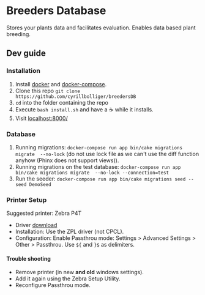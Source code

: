 # Breeders Database
Stores your plants data and facilitates evaluation. Enables data based plant breeding.

## Dev guide
### Installation
1. Install [docker](https://store.docker.com/search?offering=community&type=edition) and [docker-compose](https://docs.docker.com/compose/install/).
1. Clone this repo `git clone https://github.com/cyrillbolliger/breedersDB`
1. `cd` into the folder containing the repo
1. Execute `bash install.sh` and have a ☕️ while it installs.
1. Visit [localhost:8000/](http://localhost:8000/)

### Database
1. Running migrations: `docker-compose run app bin/cake migrations migrate  --no-lock` (do not use lock file as we can't use the diff function anyhow (Phinx does not support views)).
1. Running migrations on the test database: `docker-compose run app bin/cake migrations migrate  --no-lock --connection=test`
1. Run the seeder: `docker-compose run app bin/cake migrations seed --seed DemoSeed`

### Printer Setup
Suggested printer: Zebra P4T
* Driver [download](https://www.zebra.com/us/en/support-downloads/printers/mobile/p4t.html)
* Installation: Use the ZPL driver (not CPCL).
* Configuration: Enable Passthrou mode: Settings > Advanced Settings > Other > Passthrou.
Use `${` and `}$` as delimiters.

#### Trouble shooting
* Remove printer (in new **and old** windows settings).
* Add it again using the Zebra Setup Utility.
* Reconfigure Passthrou mode.
